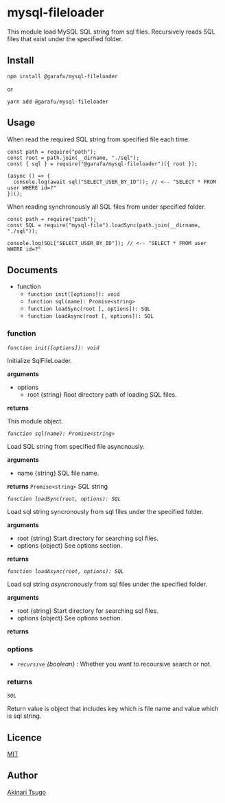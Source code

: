 mysql-fileloader
====

This module load MySQL SQL string from sql files.
Recursively reads SQL files that exist under the specified folder.

## Install

```
npm install @garafu/mysql-fileloader
```

or

```
yarn add @garafu/mysql-fileloader
```

## Usage

When read the required SQL string from specified file each time.

```
const path = require("path");
const root = path.join(__dirname, "./sql");
const { sql } = require("@garafu/mysql-fileloader")({ root });

(async () => {
  console.log(await sql("SELECT_USER_BY_ID")); // <-- "SELECT * FROM user WHERE id=?"
})();
```

When reading synchronously all SQL files from under specified folder.

```
const path = require("path");
const SQL = require("mysql-file").loadSync(path.join(__dirname, "./sql"));

console.log(SQL["SELECT_USER_BY_ID"]); // <-- "SELECT * FROM user WHERE id=?"
```

## Documents

* function
  * `function init([options]): void`
  * `function sql(name): Promise<string>`
  * `function loadSync(root [, options]): SQL`
  * `function loadAsync(root [, options]): SQL`

### function

_`function init([options]): void`_

Initialize SqlFileLoader.

**arguments**
* options
    * root  {string}  Root directory path of loading SQL files.

**returns**

This module object.

_`function sql(name): Promise<string>`_

Load SQL string from specified file asyncnously.

**arguments**
* name  {string}  SQL file name.

**returns**
`Promise<string>` SQL string

_`function loadSync(root, options): SQL`_

Load sql string syncronously from sql files under the specified folder.

**arguments**
* root {string} Start directory for searching sql files.
* options {object} See options section.

**returns**

_`function loadAsync(root, options): SQL`_

Load sql string *asyncronously* from sql files under the specified folder.

**arguments**
* root {string} Start directory for searching sql files.
* options {object} See options section.

**returns**


### options

* _`recursive` {boolean}_ : Whether you want to recoursive search or not.

### returns
_`SQL`_

Return value is object that includes key which is file name and value which is sql string.


## Licence

[MIT](https://raw.githubusercontent.com/garafu/mysql-file/master/LICENSE)

## Author

[Akinari Tsugo](https://github.com/garafu)


